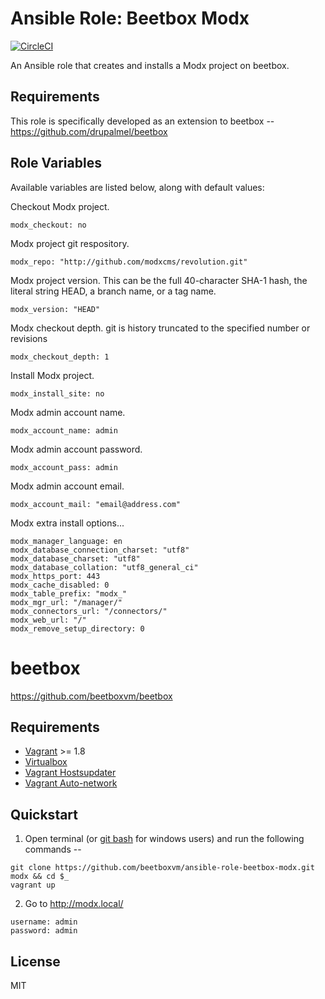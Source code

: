 # Ansible Role: Beetbox Modx

[![CircleCI](https://circleci.com/gh/beetboxvm/ansible-role-beetbox-modx.svg?style=svg)](https://circleci.com/gh/beetboxvm/ansible-role-beetbox-modx)

An Ansible role that creates and installs a Modx project on beetbox.

## Requirements

This role is specifically developed as an extension to beetbox -- https://github.com/drupalmel/beetbox

## Role Variables

Available variables are listed below, along with default values:

Checkout Modx project.

    modx_checkout: no
    
Modx project git respository.
    
    modx_repo: "http://github.com/modxcms/revolution.git"
    
Modx project version. This can be the full 40-character SHA-1 hash, the literal string HEAD, a branch name, or a tag name.
    
    modx_version: "HEAD"
    
Modx checkout depth. git is history truncated to the specified number or revisions
    
    modx_checkout_depth: 1

Install Modx project.

    modx_install_site: no
    
Modx admin account name.
    
    modx_account_name: admin
    
Modx admin account password.    
    
    modx_account_pass: admin
    
Modx admin account email.    
    
    modx_account_mail: "email@address.com"
    
Modx extra install options...    
    
    modx_manager_language: en
    modx_database_connection_charset: "utf8"
    modx_database_charset: "utf8"
    modx_database_collation: "utf8_general_ci"
    modx_https_port: 443
    modx_cache_disabled: 0
    modx_table_prefix: "modx_"
    modx_mgr_url: "/manager/"
    modx_connectors_url: "/connectors/"
    modx_web_url: "/"
    modx_remove_setup_directory: 0


# beetbox

https://github.com/beetboxvm/beetbox

## Requirements

* [Vagrant](https://www.vagrantup.com/) >= 1.8
* [Virtualbox](https://www.virtualbox.org/)
* [Vagrant Hostsupdater](https://github.com/cogitatio/vagrant-hostsupdater)
* [Vagrant Auto-network](https://github.com/oscar-stack/vagrant-auto_network)

## Quickstart

  1. Open terminal (or [git bash](https://msysgit.github.io/) for windows users) and run the following commands --

  ```
  git clone https://github.com/beetboxvm/ansible-role-beetbox-modx.git modx && cd $_
  vagrant up
  ```

  2. Go to http://modx.local/

  ```
  username: admin
  password: admin
  ```

## License

MIT

